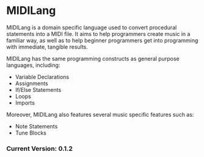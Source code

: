 # MIDILang

MIDILang is a domain specific language used to convert procedural statements into a MIDI file. It aims to help programmers create music in a familiar way, as well as to help beginner programmers get into programming with immediate, tangible results.

MIDILang has the same programming constructs as general purpose languages, including:
- Variable Declarations
- Assignments
- If/Else Statements
- Loops
- Imports

Moreover, MIDILang also features several music specific features such as:
- Note Statements
- Tune Blocks

### Current Version: 0.1.2
